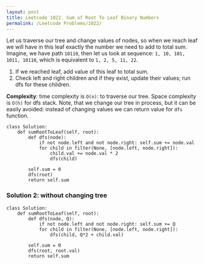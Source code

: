 ```yaml
---
layout: post
title: Leetcode 1022. Sum of Root To Leaf Binary Numbers
permalink: /Leetcode Problems/1022/
---
```


Let us traverse our tree and change values of nodes, so when we reach leaf we will have in this leaf exactly the number we need to add to total sum. Imagine, we have path `10110`, then let us look at sequence: `1, 10, 101, 1011, 10110`, which is equivalent to `1, 2, 5, 11, 22`. 

1. If we reached leaf, add value of this leaf to total sum.
2. Check left and right children and if they exist, update their values; run dfs for these children.

**Complexity**: time complexity is `O(n)`: to traverse our tree. Space complexity is `O(h)` for dfs stack. Note, that we change our tree in process, but it can be easily avoided: instead of changing values we can return value for `dfs` function.

```
class Solution:
    def sumRootToLeaf(self, root):
        def dfs(node):
            if not node.left and not node.right: self.sum += node.val
            for child in filter(None, [node.left, node.right]):
                child.val += node.val * 2
                dfs(child)
          
        self.sum = 0
        dfs(root)
        return self.sum
```

### Solution 2: without changing tree

```
class Solution:
    def sumRootToLeaf(self, root):
        def dfs(node, Q):
            if not node.left and not node.right: self.sum += Q
            for child in filter(None, [node.left, node.right]):
                dfs(child, Q*2 + child.val)
          
        self.sum = 0
        dfs(root, root.val)
        return self.sum
```
